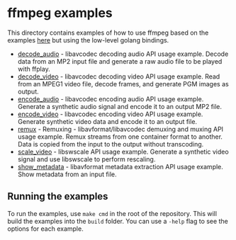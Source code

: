# ffmpeg examples

This directory contains examples of how to use ffmpeg based on the
examples [here](https://ffmpeg.org/doxygen/6.1/examples.html) but
using the low-level golang bindings.

* [decode_audio](decode_audio) - libavcodec decoding audio API usage example.
    Decode data from an MP2 input file and generate a raw audio file to be played with ffplay.
* [decode_video](decode_video) - libavcodec decoding video API usage example.
    Read from an MPEG1 video file, decode frames, and generate PGM images as output.
* [encode_audio](encode_audio) - libavcodec encoding audio API usage example.
    Generate a synthetic audio signal and encode it to an output MP2 file.
* [encode_video](encode_video) - libavcodec encoding video API usage example.
    Generate synthetic video data and encode it to an output file.
* [remux](remux) - Remuxing - libavformat/libavcodec demuxing and muxing API usage example.
    Remux streams from one container format to another. Data is copied from the input to the output without transcoding.
* [scale_video](scale_video) - libswscale API usage example.
    Generate a synthetic video signal and use libswscale to perform rescaling.
* [show_metadata](show_metadata) - libavformat metadata extraction API usage example.
    Show metadata from an input file.

## Running the examples

To run the examples, use `make cmd` in the root of the repository. This will build the examples into the `build` folder.
You can use a `-help` flag to see the options for each example.
